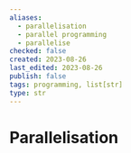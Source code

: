 ```yaml
---
aliases:
  - parallelisation
  - parallel programming
  - parallelise
checked: false
created: 2023-08-26
last_edited: 2023-08-26
publish: false
tags: programming, list[str]
type: str
---
```

# Parallelisation

